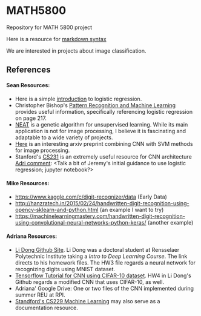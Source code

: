# MATH5800
Repository for MATH 5800 project

Here is a resource for [markdown syntax](https://github.com/adam-p/markdown-here/wiki/Markdown-Cheatsheet)

We are interested in projects about image classification. 

## References

#### Sean Resources:
- Here is a simple [introduction](https://towardsdatascience.com/logistic-regression-detailed-overview-46c4da4303bc) to logistic regression.
- Christopher Bishop's [Pattern Recognition and Machine Learning](https://www.microsoft.com/en-us/research/uploads/prod/2006/01/Bishop-Pattern-Recognition-and-Machine-Learning-2006.pdf) provides useful information, specifically referencing logistic regression on page 217.
- [NEAT](http://nn.cs.utexas.edu/downloads/papers/stanley.ec02.pdf) is a genetic algorithm for unsupervised learning. While its main application is not for image processing, I believe it is fascinating and adaptable to a wide variety of projects.
- [Here](https://arxiv.org/pdf/1712.03541.pdf) is an interesting arxiv preprint combining CNN with SVM methods for image processing.
- Stanford's [CS231](http://cs231n.github.io/convolutional-networks/) is an extremely useful resource for CNN architecture
[Adri comment]: <Talk a bit of Jeremy's initial guidance to use logistic regression; jupyter notebook?>

#### Mike Resources:
- https://www.kaggle.com/c/digit-recognizer/data (Early Data)
- http://hanzratech.in/2015/02/24/handwritten-digit-recognition-using-opencv-sklearn-and-python.html (an example I want to try)
- https://machinelearningmastery.com/handwritten-digit-recognition-using-convolutional-neural-networks-python-keras/ (another example)

[Adri comment]: <Show the logistic regression code, etc.>

#### Adriana Resources:
- [Li Dong Github Site](https://github.com/ldong87/ECSE4965_Deep_Learning). Li Dong was a doctoral student at Rensselaer Polytechnic Institute taking a _Intro to Deep Learning Course_. The link directs to his homework files. The HW3 file regards a neural network for recognizing digits using MNIST dataset.
- [Tensorflow Tutorial for CNN using CIFAR-10 dataset](https://www.tensorflow.org/tutorials/images/cnn). HW4 in Li Dong's Github regards a modified CNN that uses CIFAR-10, as well.
- Adriana' Google Drive: One or two files of the CNN implemented during summer REU at RPI. 
- [Standford's CS229 Machine Learning](http://cs229.stanford.edu/syllabus.html) may also serve as a documentation resource.
